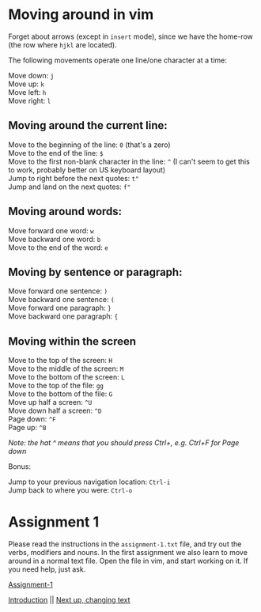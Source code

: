 # Moving around in vim

Forget about arrows (except in `insert` mode), since we have the home-row (the row where `hjkl` are located).

The following movements operate one line/one character at a time:

Move down: `j`\
Move up: `k`\
Move left: `h`\
Move right: `l`

## Moving around the current line:

Move to the beginning of the line: `0` (that's a zero)\
Move to the end of the line: `$`\
Move to the first non-blank character in the line: `^` (I can't seem to get this to work, probably better on US keyboard layout)\
Jump to right before the next quotes: `t"`\
Jump and land on the next quotes: `f"`

## Moving around words:

Move forward one word: `w`\
Move backward one word: `b`\
Move to the end of the word: `e`

## Moving by sentence or paragraph:

Move forward one sentence: `)`\
Move backward one sentence: `(`\
Move forward one paragraph: `}`\
Move backward one paragraph: `{`

## Moving within the screen

Move to the top of the screen: `H`\
Move to the middle of the screen: `M`\
Move to the bottom of the screen: `L`\
Move to the top of the file: `gg`\
Move to the bottom of the file: `G`\
Move up half a screen: `^U`\
Move down half a screen: `^D`\
Page down: `^F`\
Page up: `^B`

_Note: the hat ^ means that you should press Ctrl+<character>, e.g. Ctrl+F for Page down_

Bonus:

Jump to your previous navigation location: `Ctrl-i`\
Jump back to where you were: `Ctrl-o`

# Assignment 1

Please read the instructions in the `assignment-1.txt` file, and try out the verbs, modifiers and nouns.
In the first assignment we also learn to move around in a normal text file. Open the file in vim, and start working on it.
If you need help, just ask.

[Assignment-1](assignment-1.txt)

[Introduction](introduction.md) || [Next up, changing text](changing-text.md)
